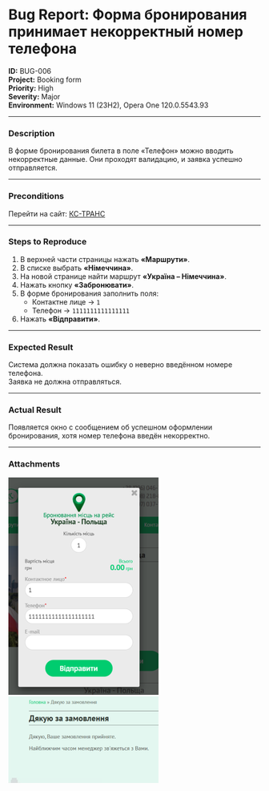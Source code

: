 # Bug Report: Форма бронирования принимает некорректный номер телефона

**ID:** BUG-006  
**Project:** Booking form  
**Priority:** High  
**Severity:** Major  
**Environment:** Windows 11 (23H2), Opera One 120.0.5543.93  

---

### Description
В форме бронирования билета в поле «Телефон» можно вводить некорректные данные. Они проходят валидацию, и заявка успешно отправляется.

---

### Preconditions
Перейти на сайт: [КС-ТРАНС](https://kstrans.com.ua)  

---

### Steps to Reproduce
1. В верхней части страницы нажать **«Маршрути»**.  
2. В списке выбрать **«Німеччина»**.  
3. На новой странице найти маршрут **«Україна – Німеччина»**.  
4. Нажать кнопку **«Забронювати»**.  
5. В форме бронирования заполнить поля:  
   - Контактне лице → `1`  
   - Телефон → `1111111111111111`  
6. Нажать **«Відправити»**.  

---

### Expected Result
Система должна показать ошибку о неверно введённом номере телефона.  
Заявка не должна отправляться.  

---

### Actual Result
Появляется окно с сообщением об успешном оформлении бронирования, хотя номер телефона введён некорректно.  

---

### Attachments
<img src="screenshots/bug6-1.png" width="300"/>
<img src="screenshots/bug6-2.png" width="300"/>
